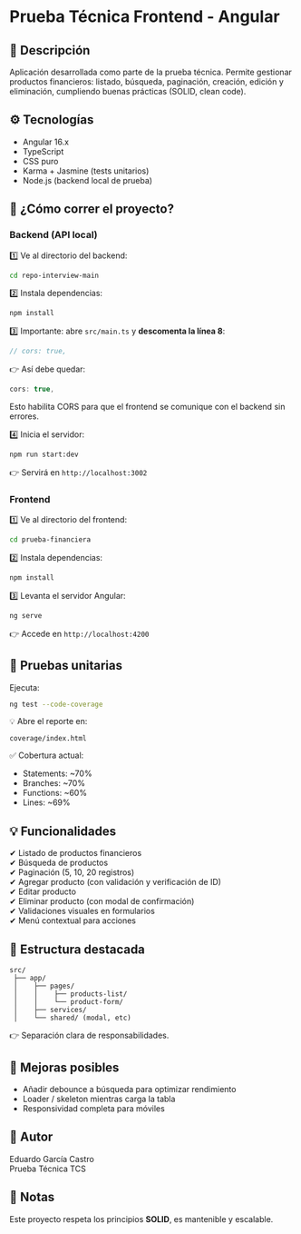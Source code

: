 # Prueba Técnica Frontend - Angular

## 📌 Descripción
Aplicación desarrollada como parte de la prueba técnica. Permite gestionar productos financieros: listado, búsqueda, paginación, creación, edición y eliminación, cumpliendo buenas prácticas (SOLID, clean code).

## ⚙️ Tecnologías
- Angular 16.x
- TypeScript
- CSS puro
- Karma + Jasmine (tests unitarios)
- Node.js (backend local de prueba)

## 🚀 ¿Cómo correr el proyecto?

### Backend (API local)
1️⃣ Ve al directorio del backend:
```bash
cd repo-interview-main
```
2️⃣ Instala dependencias:
```bash
npm install
```
3️⃣ Importante: abre `src/main.ts` y **descomenta la línea 8**:
```typescript
// cors: true,
```
👉 Así debe quedar:
```typescript
cors: true,
```
Esto habilita CORS para que el frontend se comunique con el backend sin errores.

4️⃣ Inicia el servidor:
```bash
npm run start:dev
```
👉 Servirá en `http://localhost:3002`

### Frontend
1️⃣ Ve al directorio del frontend:
```bash
cd prueba-financiera
```
2️⃣ Instala dependencias:
```bash
npm install
```
3️⃣ Levanta el servidor Angular:
```bash
ng serve
```
👉 Accede en `http://localhost:4200`

## 🧪 Pruebas unitarias
Ejecuta:
```bash
ng test --code-coverage
```
💡 Abre el reporte en:
```
coverage/index.html
```
✅ Cobertura actual:
- Statements: ~70%  
- Branches: ~70%  
- Functions: ~60%  
- Lines: ~69%  

## 💡 Funcionalidades
✔ Listado de productos financieros  
✔ Búsqueda de productos  
✔ Paginación (5, 10, 20 registros)  
✔ Agregar producto (con validación y verificación de ID)  
✔ Editar producto  
✔ Eliminar producto (con modal de confirmación)  
✔ Validaciones visuales en formularios  
✔ Menú contextual para acciones  

## 📁 Estructura destacada
```
src/
 ├── app/
 │    ├── pages/
 │    │    ├── products-list/
 │    │    └── product-form/
 │    ├── services/
 │    └── shared/ (modal, etc)
```
👉 Separación clara de responsabilidades.

## 🚀 Mejoras posibles
- Añadir debounce a búsqueda para optimizar rendimiento  
- Loader / skeleton mientras carga la tabla  
- Responsividad completa para móviles  

## 📝 Autor
Eduardo García Castro  
Prueba Técnica TCS

## 💬 Notas
Este proyecto respeta los principios **SOLID**, es mantenible y escalable.
